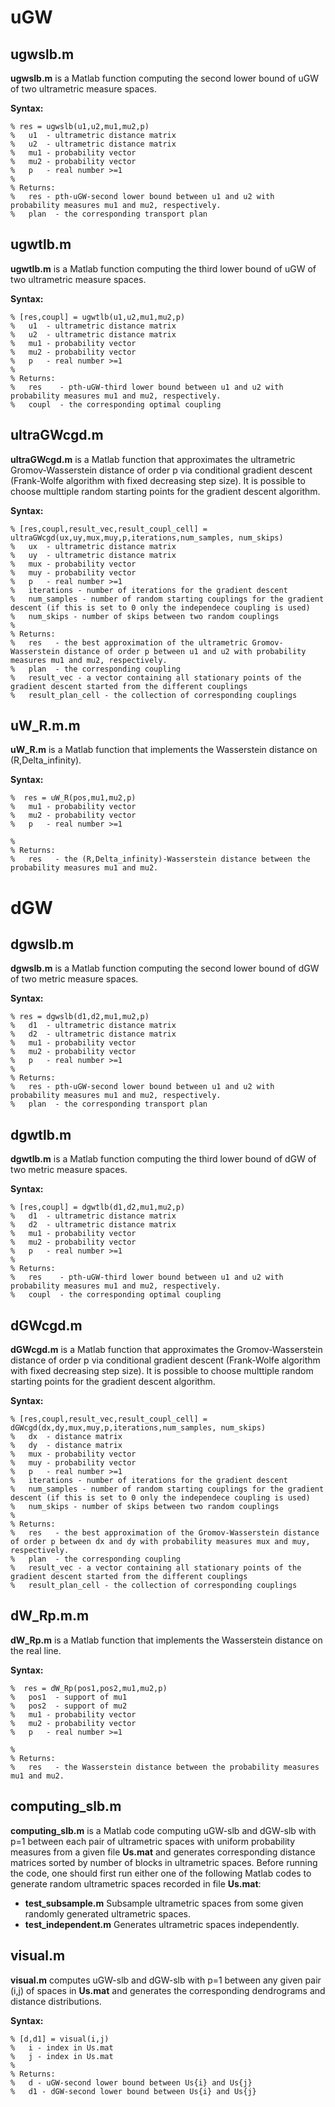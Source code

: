 # uGW

## ugwslb.m 
**ugwslb.m** is a Matlab function computing the second lower bound of uGW of two ultrametric measure spaces.

**Syntax:**
```
% res = ugwslb(u1,u2,mu1,mu2,p)
%   u1  - ultrametric distance matrix
%   u2  - ultrametric distance matrix
%   mu1 - probability vector
%   mu2 - probability vector
%   p   - real number >=1
%
% Returns:
%   res - pth-uGW-second lower bound between u1 and u2 with probability measures mu1 and mu2, respectively.
%   plan  - the corresponding transport plan
```
## ugwtlb.m 
**ugwtlb.m** is a Matlab function computing the third lower bound of uGW of two ultrametric measure spaces.

**Syntax:**
```
% [res,coupl] = ugwtlb(u1,u2,mu1,mu2,p)
%   u1  - ultrametric distance matrix
%   u2  - ultrametric distance matrix
%   mu1 - probability vector
%   mu2 - probability vector
%   p   - real number >=1
%
% Returns:
%   res    - pth-uGW-third lower bound between u1 and u2 with probability measures mu1 and mu2, respectively.
%   coupl  - the corresponding optimal coupling
```
## ultraGWcgd.m 
**ultraGWcgd.m** is a Matlab function that approximates the ultrametric Gromov-Wasserstein distance of order p via conditional gradient descent (Frank-Wolfe algorithm with fixed decreasing step size). It is possible to choose multtiple random starting points for the gradient descent algorithm.

**Syntax:**
```
% [res,coupl,result_vec,result_coupl_cell] = ultraGWcgd(ux,uy,mux,muy,p,iterations,num_samples, num_skips)
%   ux  - ultrametric distance matrix
%   uy  - ultrametric distance matrix
%   mux - probability vector
%   muy - probability vector
%   p   - real number >=1
%   iterations - number of iterations for the gradient descent
%   num_samples - number of random starting couplings for the gradient descent (if this is set to 0 only the independece coupling is used)
%   num_skips - number of skips between two random couplings 
%   
% Returns:
%   res   - the best approximation of the ultrametric Gromov-Wasserstein distance of order p between u1 and u2 with probability measures mu1 and mu2, respectively.
%   plan  - the corresponding coupling
%   result_vec - a vector containing all stationary points of the gradient descent started from the different couplings
%   result_plan_cell - the collection of corresponding couplings
```
## uW_R.m.m 
**uW_R.m** is a Matlab function that implements the Wasserstein distance on (R,Delta_infinity).

**Syntax:**
```
%  res = uW_R(pos,mu1,mu2,p)
%   mu1 - probability vector
%   mu2 - probability vector
%   p   - real number >=1

%   
% Returns:
%   res   - the (R,Delta_infinity)-Wasserstein distance between the probability measures mu1 and mu2.

```

# dGW

## dgwslb.m 
**dgwslb.m** is a Matlab function computing the second lower bound of dGW of two metric measure spaces.

**Syntax:**
```
% res = dgwslb(d1,d2,mu1,mu2,p)
%   d1  - ultrametric distance matrix
%   d2  - ultrametric distance matrix
%   mu1 - probability vector
%   mu2 - probability vector
%   p   - real number >=1
%
% Returns:
%   res - pth-uGW-second lower bound between u1 and u2 with probability measures mu1 and mu2, respectively.
%   plan  - the corresponding transport plan
```
## dgwtlb.m 
**dgwtlb.m** is a Matlab function computing the third lower bound of dGW of two metric measure spaces.

**Syntax:**
```
% [res,coupl] = dgwtlb(d1,d2,mu1,mu2,p)
%   d1  - ultrametric distance matrix
%   d2  - ultrametric distance matrix
%   mu1 - probability vector
%   mu2 - probability vector
%   p   - real number >=1
%
% Returns:
%   res    - pth-uGW-third lower bound between u1 and u2 with probability measures mu1 and mu2, respectively.
%   coupl  - the corresponding optimal coupling
```
## dGWcgd.m 
**dGWcgd.m** is a Matlab function that approximates the Gromov-Wasserstein distance of order p via conditional gradient descent (Frank-Wolfe algorithm with fixed decreasing step size). It is possible to choose multtiple random starting points for the gradient descent algorithm.

**Syntax:**
```
% [res,coupl,result_vec,result_coupl_cell] = dGWcgd(dx,dy,mux,muy,p,iterations,num_samples, num_skips)
%   dx  - distance matrix
%   dy  - distance matrix
%   mux - probability vector
%   muy - probability vector
%   p   - real number >=1
%   iterations - number of iterations for the gradient descent
%   num_samples - number of random starting couplings for the gradient descent (if this is set to 0 only the independece coupling is used)
%   num_skips - number of skips between two random couplings 
%   
% Returns:
%   res   - the best approximation of the Gromov-Wasserstein distance of order p between dx and dy with probability measures mux and muy, respectively.
%   plan  - the corresponding coupling
%   result_vec - a vector containing all stationary points of the gradient descent started from the different couplings
%   result_plan_cell - the collection of corresponding couplings
```
## dW_Rp.m.m 
**dW_Rp.m** is a Matlab function that implements the Wasserstein distance on the real line.

**Syntax:**
```
%  res = dW_Rp(pos1,pos2,mu1,mu2,p)
%   pos1  - support of mu1
%   pos2  - support of mu2
%   mu1 - probability vector
%   mu2 - probability vector
%   p   - real number >=1

%   
% Returns:
%   res   - the Wasserstein distance between the probability measures mu1 and mu2.

```
## computing_slb.m 
**computing_slb.m** is a Matlab code computing uGW-slb and dGW-slb with p=1 between each pair of ultrametric spaces with uniform probability measures from a given file **Us.mat** and generates corresponding distance matrices sorted by number of blocks in ultrametric spaces. Before running the code, one should first run either one of the following Matlab codes to generate random ultrametric spaces recorded in file **Us.mat**:

* **test_subsample.m** Subsample ultrametric spaces from some given randomly generated ultrametric spaces.
* **test_independent.m** Generates ultrametric spaces independently.

## visual.m 
**visual.m** computes uGW-slb and dGW-slb with p=1 between any given pair (i,j) of spaces in **Us.mat** and generates the corresponding dendrograms and distance distributions.

**Syntax:**
```
% [d,d1] = visual(i,j)
%   i - index in Us.mat
%   j - index in Us.mat
%
% Returns:
%   d - uGW-second lower bound between Us{i} and Us{j}
%   d1 - dGW-second lower bound between Us{i} and Us{j}
```
